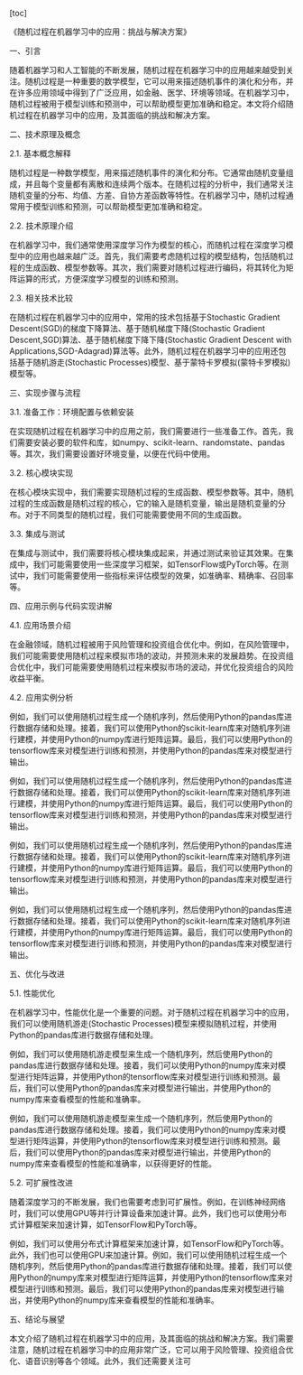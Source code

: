 
[toc]                    
                
                
《随机过程在机器学习中的应用：挑战与解决方案》

一、引言

随着机器学习和人工智能的不断发展，随机过程在机器学习中的应用越来越受到关注。随机过程是一种重要的数学模型，它可以用来描述随机事件的演化和分布，并在许多应用领域中得到了广泛应用，如金融、医学、环境等领域。在机器学习中，随机过程被用于模型训练和预测中，可以帮助模型更加准确和稳定。本文将介绍随机过程在机器学习中的应用，及其面临的挑战和解决方案。

二、技术原理及概念

2.1. 基本概念解释

随机过程是一种数学模型，用来描述随机事件的演化和分布。它通常由随机变量组成，并且每个变量都有离散和连续两个版本。在随机过程的分析中，我们通常关注随机变量的分布、均值、方差、自协方差函数等特性。在机器学习中，随机过程通常用于模型训练和预测，可以帮助模型更加准确和稳定。

2.2. 技术原理介绍

在机器学习中，我们通常使用深度学习作为模型的核心，而随机过程在深度学习模型中的应用也越来越广泛。首先，我们需要考虑随机过程的模型结构，包括随机过程的生成函数、模型参数等。其次，我们需要对随机过程进行编码，将其转化为矩阵运算的形式，方便深度学习模型的训练和预测。

2.3. 相关技术比较

在随机过程在机器学习中的应用中，常用的技术包括基于Stochastic Gradient Descent(SGD)的梯度下降算法、基于随机梯度下降(Stochastic Gradient Descent,SGD)算法、基于随机梯度下降下降(Stochastic Gradient Descent with Applications,SGD-Adagrad)算法等。此外，随机过程在机器学习中的应用还包括基于随机游走(Stochastic Processes)模型、基于蒙特卡罗模拟(蒙特卡罗模拟)模型等。

三、实现步骤与流程

3.1. 准备工作：环境配置与依赖安装

在实现随机过程在机器学习中的应用之前，我们需要进行一些准备工作。首先，我们需要安装必要的软件和库，如numpy、scikit-learn、randomstate、pandas等。其次，我们需要设置好环境变量，以便在代码中使用。

3.2. 核心模块实现

在核心模块实现中，我们需要实现随机过程的生成函数、模型参数等。其中，随机过程的生成函数是随机过程的核心，它的输入是随机变量，输出是随机变量的分布。对于不同类型的随机过程，我们可能需要使用不同的生成函数。

3.3. 集成与测试

在集成与测试中，我们需要将核心模块集成起来，并通过测试来验证其效果。在集成中，我们可能需要使用一些深度学习框架，如TensorFlow或PyTorch等。在测试中，我们可能需要使用一些指标来评估模型的效果，如准确率、精确率、召回率等。

四、应用示例与代码实现讲解

4.1. 应用场景介绍

在金融领域，随机过程被用于风险管理和投资组合优化中。例如，在风险管理中，我们可能需要使用随机过程来模拟市场的波动，并预测未来的发展趋势。在投资组合优化中，我们可能需要使用随机过程来模拟市场的波动，并优化投资组合的风险收益平衡。

4.2. 应用实例分析

例如，我们可以使用随机过程生成一个随机序列，然后使用Python的pandas库进行数据存储和处理。接着，我们可以使用Python的scikit-learn库来对随机序列进行建模，并使用Python的numpy库进行矩阵运算。最后，我们可以使用Python的tensorflow库来对模型进行训练和预测，并使用Python的pandas库来对模型进行输出。

例如，我们可以使用随机过程生成一个随机序列，然后使用Python的pandas库进行数据存储和处理。接着，我们可以使用Python的scikit-learn库来对随机序列进行建模，并使用Python的numpy库进行矩阵运算。最后，我们可以使用Python的tensorflow库来对模型进行训练和预测，并使用Python的pandas库来对模型进行输出。

例如，我们可以使用随机过程生成一个随机序列，然后使用Python的pandas库进行数据存储和处理。接着，我们可以使用Python的scikit-learn库来对随机序列进行建模，并使用Python的numpy库进行矩阵运算。最后，我们可以使用Python的tensorflow库来对模型进行训练和预测，并使用Python的pandas库来对模型进行输出。

例如，我们可以使用随机过程生成一个随机序列，然后使用Python的pandas库进行数据存储和处理。接着，我们可以使用Python的scikit-learn库来对随机序列进行建模，并使用Python的numpy库进行矩阵运算。最后，我们可以使用Python的tensorflow库来对模型进行训练和预测，并使用Python的pandas库来对模型进行输出。

五、优化与改进

5.1. 性能优化

在机器学习中，性能优化是一个重要的问题。对于随机过程在机器学习中的应用，我们可以使用随机游走(Stochastic Processes)模型来模拟随机过程，并使用Python的pandas库进行数据存储和处理。

例如，我们可以使用随机游走模型来生成一个随机序列，然后使用Python的pandas库进行数据存储和处理。接着，我们可以使用Python的numpy库来对模型进行矩阵运算，并使用Python的tensorflow库来对模型进行训练和预测。最后，我们可以使用Python的pandas库来对模型进行输出，并使用Python的numpy库来查看模型的性能和准确率。

例如，我们可以使用随机游走模型来生成一个随机序列，然后使用Python的pandas库进行数据存储和处理。接着，我们可以使用Python的numpy库来对模型进行矩阵运算，并使用Python的tensorflow库来对模型进行训练和预测。最后，我们可以使用Python的pandas库来对模型进行输出，并使用Python的numpy库来查看模型的性能和准确率，以获得更好的性能。

5.2. 可扩展性改进

随着深度学习的不断发展，我们也需要考虑到可扩展性。例如，在训练神经网络时，我们可以使用GPU等并行计算设备来加速计算。此外，我们也可以使用分布式计算框架来加速计算，如TensorFlow和PyTorch等。

例如，我们可以使用分布式计算框架来加速计算，如TensorFlow和PyTorch等。此外，我们也可以使用GPU来加速计算。例如，我们可以使用随机过程生成一个随机序列，然后使用Python的pandas库进行数据存储和处理。接着，我们可以使用Python的numpy库来对模型进行矩阵运算，并使用Python的tensorflow库来对模型进行训练和预测。最后，我们可以使用Python的pandas库来对模型进行输出，并使用Python的numpy库来查看模型的性能和准确率。

五、结论与展望

本文介绍了随机过程在机器学习中的应用，及其面临的挑战和解决方案。我们需要注意，随机过程在机器学习中的应用非常广泛，它可以用于风险管理、投资组合优化、语音识别等各个领域。此外，我们还需要关注可


